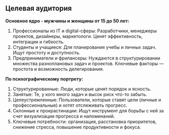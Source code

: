 ## Целевая аудитория

**Основное ядро - мужчины и женщины от 15 до 50 лет:**
1. Профессионалы из IT и digital-сферы: Разработчики, менеджеры проектов, дизайнеры, маркетологи. Ценят эффективность, интеграции и гибкость.
2. Студенты и учащиеся: Для планирования учебы и личных задач. Ищут простоту и доступность.
3. Предприниматели и фрилансеры: Нуждаются в структурировании множества разноплановых задач и проектов. Ключевые факторы — простота и возможность делегирования.

**По психографическому портрету:**
1. Структурированные: Люди, которые ценят порядок и ясность.
2. Занятые: Те, у кого много задач и высок риск что-то забыть.
3. Целеустремленные: Пользователи, которые ставят цели (личные и профессиональные) и хотят отслеживать прогресс.
4. Склонные к прокрастинации: Ищут инструмент для борьбы с ней за счет визуализации прогресса и напоминаний.
5. Ключевые потребности: организация, расстановка приоритетов, снижение стресса, повышение продуктивности и фокуса.